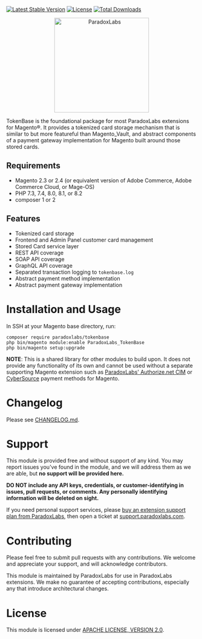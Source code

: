 [![Latest Stable Version](https://poser.pugx.org/paradoxlabs/tokenbase/v/stable)](https://packagist.org/packages/paradoxlabs/tokenbase)
[![License](https://poser.pugx.org/paradoxlabs/tokenbase/license)](https://packagist.org/packages/paradoxlabs/tokenbase)
[![Total Downloads](https://poser.pugx.org/paradoxlabs/tokenbase/downloads)](https://packagist.org/packages/paradoxlabs/tokenbase)

<p align="center">
    <a href="https://www.paradoxlabs.com"><img alt="ParadoxLabs" src="https://paradoxlabs.com/wp-content/uploads/2020/02/pl-logo-canva-2.png" width="250"></a>
</p>

TokenBase is the foundational package for most ParadoxLabs extensions for Magento&reg;. It provides a tokenized card storage mechanism that is similar to but more featureful than Magento_Vault, and abstract components of a payment gateway implementation for Magento built around those stored cards.

Requirements
------------

* Magento 2.3 or 2.4 (or equivalent version of Adobe Commerce, Adobe Commerce Cloud, or Mage-OS)
* PHP 7.3, 7.4, 8.0, 8.1, or 8.2
* composer 1 or 2

Features
--------

* Tokenized card storage
* Frontend and Admin Panel customer card management
* Stored Card service layer
* REST API coverage
* SOAP API coverage
* GraphQL API coverage
* Separated transaction logging to `tokenbase.log`
* Abstract payment method implementation
* Abstract payment gateway implementation

Installation and Usage
============

In SSH at your Magento base directory, run:

    composer require paradoxlabs/tokenbase
    php bin/magento module:enable ParadoxLabs_TokenBase
    php bin/magento setup:upgrade

**NOTE**: This is a shared library for other modules to build upon. It does not provide any functionality of its own and cannot be used without a separate supporting Magento extension such as [ParadoxLabs' Authorize.net CIM](https://github.com/ParadoxLabs-Inc/authnetcim) or [CyberSource](https://github.com/ParadoxLabs-Inc/cybersource) payment methods for Magento.

Changelog
=========

Please see [CHANGELOG.md](https://github.com/ParadoxLabs-Inc/tokenbase/blob/master/CHANGELOG.md).

Support
=======

This module is provided free and without support of any kind. You may report issues you've found in the module, and we will address them as we are able, but **no support will be provided here.**

**DO NOT include any API keys, credentials, or customer-identifying in issues, pull requests, or comments. Any personally identifying information will be deleted on sight.**

If you need personal support services, please [buy an extension support plan from ParadoxLabs](https://store.paradoxlabs.com/support-renewal.html), then open a ticket at [support.paradoxlabs.com](https://support.paradoxlabs.com).

Contributing
============

Please feel free to submit pull requests with any contributions. We welcome and appreciate your support, and will acknowledge contributors.

This module is maintained by ParadoxLabs for use in ParadoxLabs extensions. We make no guarantee of accepting contributions, especially any that introduce architectural changes.

License
=======

This module is licensed under [APACHE LICENSE, VERSION 2.0](https://github.com/ParadoxLabs-Inc/tokenbase/blob/master/LICENSE).
